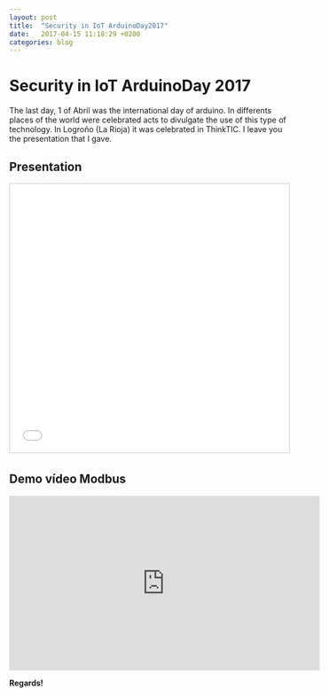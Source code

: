 ```yaml
---
layout: post
title:  "Security in IoT ArduinoDay2017"
date:   2017-04-15 11:18:29 +0200
categories: blog
---
```

# Security in IoT ArduinoDay 2017
The last day, 1 of Abril was the international day of arduino. In differents places of the world were celebrated acts to divulgate the use of this type of technology.
In Logroño (La Rioja) it was celebrated in ThinkTIC. I leave you the presentation that I gave.

## Presentation

<center><iframe src="//www.slideshare.net/slideshow/embed_code/key/tvr0Ovzk72FwUN" width="595" height="485" frameborder="0" marginwidth="0" marginheight="0" scrolling="no" style="border:1px solid #CCC; border-width:1px; margin-bottom:5px; max-width: 100%;" allowfullscreen> </iframe> <div style="margin-bottom:5px"> <strong> <a href="//www.slideshare.net/DiegoSotoFau/seguridad-en-iot-74896845" title="Seguridad en IoT" target="_blank"></div></a></center>

## Demo vídeo Modbus

<center><iframe width="560" height="315" src="https://www.youtube.com/embed/_y5YlR_sLL0?ecver=1" frameborder="0" allowfullscreen></iframe></center>

Regards!
